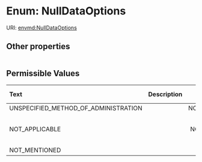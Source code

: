 
# Enum: NullDataOptions




URI: [envmd:NullDataOptions](http://w3id.org/ontogpt/environmental-metadataNullDataOptions)


## Other properties

|  |  |  |
| --- | --- | --- |

## Permissible Values

| Text | Description | Meaning | Other Information |
| :--- | :---: | :---: | ---: |
| UNSPECIFIED_METHOD_OF_ADMINISTRATION |  | NCIT:C149701 |  |
| NOT_APPLICABLE |  | NCIT:C18902 | {'aliases': ['not applicable', 'N/A']} |
| NOT_MENTIONED |  |  |  |

